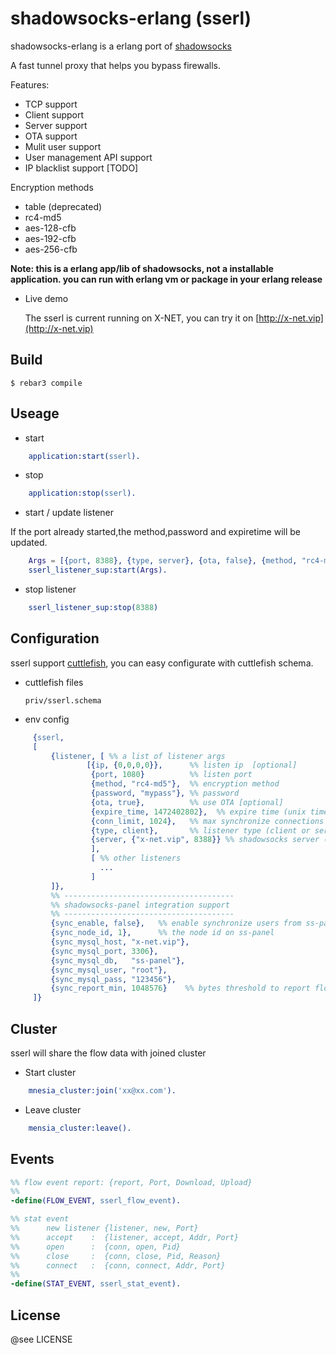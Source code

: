 shadowsocks-erlang (sserl)
=====

shadowsocks-erlang is a erlang port of [shadowsocks](https://github.com/shadowsocks/shadowsocks)

A fast tunnel proxy that helps you bypass firewalls.

Features:
- TCP  support
- Client support
- Server support
- OTA    support
- Mulit user support
- User management API support
- IP blacklist support [TODO]

Encryption methods
- table (deprecated)
- rc4-md5
- aes-128-cfb
- aes-192-cfb
- aes-256-cfb

**Note: this is a erlang app/lib of shadowsocks, not a installable application. 
  you can run with erlang vm or package in your erlang release**
  
* Live demo

  The sserl is current running on X-NET, you can try it on [http://x-net.vip](http://x-net.vip)
  
Build
-----

    $ rebar3 compile
    

Useage
-----

* start

```erlang
    application:start(sserl).
```

* stop

```erlang
    application:stop(sserl).
```

* start / update listener

 If the port already started,the method,password and expiretime will be updated.
    
```erlang
    Args = [{port, 8388}, {type, server}, {ota, false}, {method, "rc4-md5"},{password,"xx"}],
    sserl_listener_sup:start(Args).
```
  
* stop listener

```erlang
    sserl_listener_sup:stop(8388)
```

Configuration
-----

sserl support [cuttlefish](https://github.com/basho/cuttlefish), you can easy configurate with cuttlefish schema.

* cuttlefish files

    `priv/sserl.schema`
    
* env config

```erlang
     {sserl,
     [
         {listener, [ %% a list of listener args
                 [{ip, {0,0,0,0}},      %% listen ip  [optional]
                  {port, 1080}          %% listen port
                  {method, "rc4-md5"},  %% encryption method 
                  {password, "mypass"}, %% password
                  {ota, true},          %% use OTA [optional]
                  {expire_time, 1472402802},  %% expire time (unix time) [optional]
                  {conn_limit, 1024},   %% max synchronize connections on the port [optional]
                  {type, client},       %% listener type (client or server)
                  {server, {"x-net.vip", 8388}} %% shadowsocks server (client only) [optional]
                  ],
                  [ %% other listeners
                    ...
                  ]
         ]},
         %% --------------------------------------
         %% shadowsocks-panel integration support
         %% --------------------------------------
         {sync_enable, false},   %% enable synchronize users from ss-panel
         {sync_node_id, 1},      %% the node id on ss-panel
         {sync_mysql_host, "x-net.vip"}, 
         {sync_mysql_port, 3306},        
         {sync_mysql_db,   "ss-panel"}, 
         {sync_mysql_user, "root"},
         {sync_mysql_pass, "123456"},
         {sync_report_min, 1048576}    %% bytes threshold to report flow 
     ]}
```

Cluster
-----

sserl will share the flow data with joined cluster

* Start cluster

```erlang
    mnesia_cluster:join('xx@xx.com').
```

* Leave cluster

```erlang
    mensia_cluster:leave().
```

Events
-----

```erlang
%% flow event report: {report, Port, Download, Upload}
%% 
-define(FLOW_EVENT, sserl_flow_event).

%% stat event
%%      new listener {listener, new, Port}
%%      accept    :  {listener, accept, Addr, Port}
%%      open      :  {conn, open, Pid}
%%      close     :  {conn, close, Pid, Reason}
%%      connect   :  {conn, connect, Addr, Port}
%% 
-define(STAT_EVENT, sserl_stat_event).
```

License
-----

@see LICENSE
